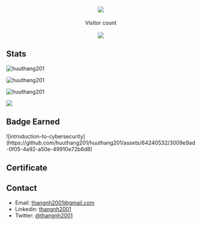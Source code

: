 <h1 align="center">
  <a href="https://git.io/typing-svg">
    <img src="https://readme-typing-svg.herokuapp.com/?lines=Hello,+World!;My+name+is+Thang.;Welcome+to+my+profile!&center=true&size=27">
  </a>
</h1>

<p align="center">Visitor count<br><br><img src="https://profile-counter.glitch.me/huuthang201/count.svg" /> </p>

## Stats

<p><img src="https://github-readme-stats.vercel.app/api?username=huuthang201&theme=material-palenight&hide_border=false&include_all_commits=false&count_private=false" alt="huuthang201" /></p>
<p><img src="https://github-readme-streak-stats.herokuapp.com/?user=huuthang201&theme=material-palenight&hide_border=false" alt="huuthang201" /></p>
<p><img src="https://github-readme-stats.vercel.app/api/top-langs/?username=huuthang201&theme=material-palenight&hide_border=false&include_all_commits=false&count_private=false&layout=compact" alt="huuthang201" /></p>

![](https://github-profile-trophy.vercel.app/?username=huuthang201&theme=dracula&no-frame=false&no-bg=false&margin-w=4)

<h2>Badge Earned</h2>
![introduction-to-cybersecurity](https://github.com/huuthang201/huuthang201/assets/64240532/3009e9ad-0f05-4a92-a50e-49910e72b6d8)

<h2>Certificate</h2>

<h2>Contact</h2>

- Email: thangnh2001@gmail.com
- Linkedin: [thangnh2001](https://www.linkedin.com/in/thangnh2001/)
- Twitter: [@thangnh2001](https://twitter.com/thangnh2001)
<!---
huuthang201/huuthang201 is a ✨ special ✨ repository because its `README.md` (this file) appears on your GitHub profile.
You can click the Preview link to take a look at your changes.
--->

